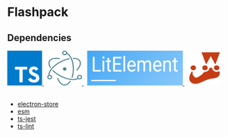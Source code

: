 # Flashpack
## Dependencies
<a href="https://www.typescriptlang.org/">
  <img src="https://github.com/jarodburchill/flashpack/blob/master/img/typescript.png" title="TypeScript" width="80" height="80">
</a>
&nbsp;
<a href="https://electronjs.org/">
  <img src="https://github.com/jarodburchill/flashpack/blob/master/img/electron.png" title="Electron" width="80" height="80">
</a>
&nbsp;
<a href="https://lit-element.polymer-project.org/">
  <img src="https://github.com/jarodburchill/flashpack/blob/master/img/lit-element.png" title="lit-element" width="220" height="80">
</a>
&nbsp;
<a href="https://jestjs.io/">
  <img src="https://github.com/jarodburchill/flashpack/blob/master/img/jest.png" title="Jest" width="80" height="80">
</a><br><br>

- [electron-store](https://github.com/sindresorhus/electron-store)
- [esm](https://github.com/standard-things/esm)
- [ts-jest](https://kulshekhar.github.io/ts-jest/)
- [ts-lint](https://palantir.github.io/tslint/)


